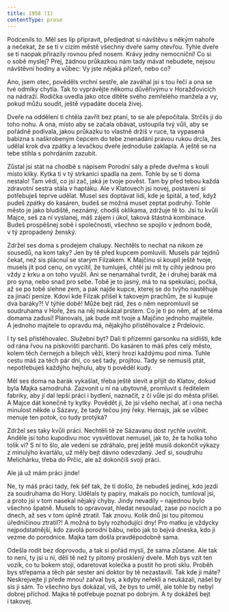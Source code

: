 ```yaml
---
title: 1958 (1)
contentType: prose
---
```


Podcenils to. Měl ses líp připravit, předjednat si návštěvu s někým nahoře a nečekat, že se ti v cizím městě všechny dveře samy otevřou. Tyhle dveře se ti naopak přirazily rovnou před nosem. Krávy jedny nemocniční! Co si o sobě myslej? Prej, žádnou průkazkou nám tady mávat nebudete, nejsou návštěvní hodiny a vůbec: Vy jste nějaká přízeň, nebo co?

Ano, jsem otec, pověděls vrchní sestře, ale zaváhal jsi s tou řečí a ona se tvé odmlky chytla. Tak to vyprávějte někomu důvěřivýmu v Horažďovicích na nádraží. Rodička uvedla jako otce dítěte svého zemřelého manžela a vy, pokud můžu soudit, ještě vypadáte docela živej.

Dveře na oddělení ti chtěla zavřít bez ptaní, to se ale přepočítala. Strčils jí do toho nohu. A ona, místo aby se začala obávat, ustoupila tvý vůli, aby se pořádně podívala, jakou průkazku to vlastně držíš v ruce, ta vypasená babizna s naškrobeným čepcem do tebe znenadání pravou rukou drcla, žes udělal krok dva zpátky a levačkou dveře jednoduše zaklapla. A ještě se na tebe stihla s pohrdáním zazubit.

Zůstal jsi stát na chodbě s nápisem Porodní sály a přede dveřma s koulí místo kliky. Kytka ti v tý strkanici spadla na zem. Tohle by se ti doma nestalo! Tam vědí, co jsi zač, jaká je tvoje pověst. Tam by před tebou každá zdravotní sestra stála v haptáku. Ale v Klatovech jsi novej, postavení si potřebuješ teprve udělat. Musel ses doptávat lidí, kde je špitál, a teď, když pudeš zpátky do kasáren, budeš se možná muset zeptat podruhý. Tohle město je jako bludiště, neznámý, chodíš oklikama, zdržuje tě to. Jsi tu kvůli Majce, seš za ní vyslanej, máš zájem i úkol, taková štástná kombinace. Budeš prospěšnej sobě i společnosti, všechno se spojilo v jednom bodě, v tý zpropadený ženský.

Zdržel ses doma s prodejem chalupy. Nechtěls to nechat na nikom ze sousedů, na kom taky? Jen by tě před kupcem pomluvili. Musels pár tejdnů čekat, než sis plácnul se starým Filzakem. K Majčinu si koupil ještě tvoje, musels jít pod cenu, on vycítil, že tumluješ, chtěl jsi mít ty cihly jednou pro vždy z krku a on toho využil. Ani se nenamáhal tvrdit, že i druhej barák má pro syna, nebo snad pro sebe. Tobě je to jasný, má to na spekulaci, počká, až se po tobě slehne zem, a pak najde kupce, kterej se do tvýho nastěhuje za jinačí peníze. Kdoví kde Filzak přišel k takovejm prachům, že si kupuje dva baráky?! V týhle době! Může bejt rád, žes o něm nepromluvil se soudruhama v Hoře, žes na něj neukázal prstem. Co je ti po něm, ať se těma domama zadusí! Plánovals, jak bude mít tvoje a Majčino jednoho majitele. A jednoho majitele to opravdu má, nějakýho přistěhovalce z Prdelovic.

I ty seš přistěhovalec. Služební byt? Dali ti přízemní garsonku na sídlišti, kde od rána řvou na pískovišti parchanti. Do kasáren to máš přes celý město, kolem těch černejch a bílejch věží, který hrozí každýmu pod nima. Tuhle cestu máš za těch pár dní, co seš tady, projitou. Tady se nemusíš ptát, nepotřebuješ každýho hejhulu, aby ti pověděl kudy.

Měl ses doma na barák vykašlat, třeba ještě slevit a přijít do Klatov, dokud byla Majka samodruhá. Zazvonit u ní na ubytovně, promluvit s ředitelem fabriky, aby jí dal lepší práci i bydlení, naznačit, z čí vůle jsi do města přišel. A Majce dát konečně ty kytky. Povědět jí, že jsi všeho nechal, ať i ona nechá minulost někde u Sázavy, že tady tečou jiný řeky. Hernajs, jak se vůbec menuje ten potok, co tudy protýká?

Zdržel ses taky kvůli práci. Nechtěli tě ze Sázavanu dost rychle uvolnit. Anděle jsi toho kupodivu moc vysvětlovat nemusel, jak to, že ta holka toho tolik ví? S ní to šlo, ale vedení se zdráhalo, prej ještě musíš dokončit výkazy z minulýho kvartálu, už měly bejt dávno odevzdaný. Jeď si, soudruhu Melichárku, třeba do Prčic, ale až dokončíš svoji práci.

Ale já už mám práci jinde!

Ne, ty máš práci tady, řek šéf tak, že ti došlo, že nebudeš jedinej, kdo jezdí za soudruhama do Hory. Udělals ty papíry, makals po nocích, tumloval jsi, a proto jsi v tom nasekal nějaký chyby. Jindy nevadily – najednou bylo všechno špatně. Musels to opravovat, hledat nesoulad, zase po nocích a po dnech, až ses v tom úplně ztratil. Tak znovu. Kolik dnů jsi tou pitomou úředničinou ztratil?! A možná to byly rozhodující dny! Pro matku je vždycky nejpodstatnější, kdo zavolá porodní bábu, nebo jak to bejvá dneska, kdo ji vezme do porodnice. Majka tam došla pravděpodobně sama.

Odešla rodit bez doprovodu, a tak si pořád myslí, že sama zůstane. Ale tak to není, ty jsi u ní, dělí tě než ty pitomý prosklený dveře. Moh bys vzít ten vozík, co tu bokem stojí, odaretovat kolečka a pustit ho proti sklu. Proběh bys střepama a těch pár sester ani doktor by tě nezastavili. Tak kde ji máte? Neskrejvejte ji přede mnou! zařval bys, a kdyby neřekli a neukázali, našel by sis ji sám. To všechno bys dokázal, víš, že bys to uměl, ale tohle by nebyl dobrej příchod. Majka tě potřebuje poznat po dobrým. A ty dokážeš bejt i takovej.

